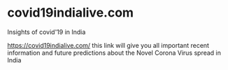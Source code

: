 # covid19indialive.com
Insights of covid'19 in India

https://covid19indialive.com/ this link will give you all important recent information and future predictions about the Novel Corona Virus spread in India
